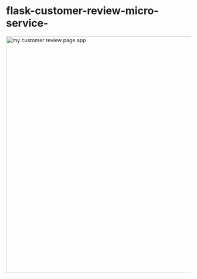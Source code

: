 # flask-customer-review-micro-service-
<img width="646" alt="my customer review page app" src="https://user-images.githubusercontent.com/99094143/205439107-9139a963-a60d-450f-8b05-04a9a41ce626.PNG">
